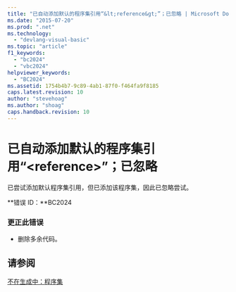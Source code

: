 ```yaml
---
title: "已自动添加默认的程序集引用“&lt;reference&gt;”；已忽略 | Microsoft Docs"
ms.date: "2015-07-20"
ms.prod: ".net"
ms.technology: 
  - "devlang-visual-basic"
ms.topic: "article"
f1_keywords: 
  - "bc2024"
  - "vbc2024"
helpviewer_keywords: 
  - "BC2024"
ms.assetid: 1754b4b7-9c89-4ab1-87f0-f464fa9f8185
caps.latest.revision: 10
author: "stevehoag"
ms.author: "shoag"
caps.handback.revision: 10
---
```

# 已自动添加默认的程序集引用“&lt;reference&gt;”；已忽略
已尝试添加默认程序集引用，但已添加该程序集，因此已忽略尝试。  
  
 **错误 ID：**BC2024  
  
### 更正此错误  
  
-   删除多余代码。  
  
## 请参阅  
 [不在生成中：程序集](http://msdn.microsoft.com/zh-cn/6c5c7b30-fa78-4f40-b908-120d0743b0e6)